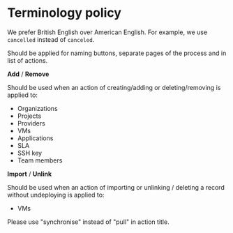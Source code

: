 <!-- EXTERNAL DOCUMENT
Source: https://code.opennodecloud.com/waldur/waldur-homeport.git
Branch: develop
Remote Path: docs//terminology_policy.md
Local Path: docs/developer-guide/ui
Last Sync: 2025-11-01T03:04:06.168987

WARNING: This file is automatically synchronized from the source repository.
DO NOT EDIT this file directly. Changes will be overwritten.
Edit the source at: https://code.opennodecloud.com/waldur/waldur-homeport.git/-/tree/develop/docs//terminology_policy.md
-->


# Terminology policy

We prefer British English over American English. For example, we use `cancelled` instead of `canceled`.

Should be applied for naming buttons, separate pages of the process and in list of actions.

**Add** / **Remove**

Should be used when an action of creating/adding or deleting/removing is
applied to:

* Organizations
* Projects
* Providers
* VMs
* Applications
* SLA
* SSH key
* Team members

**Import** / **Unlink**

Should be used when an action of importing or unlinking / deleting a record without
undeploying is applied to:

* VMs

Please use "synchronise" instead of "pull" in action title.
